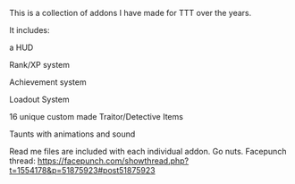 This is a collection of addons I have made for TTT over the years.

It includes:


  a HUD
  
  
  Rank/XP system
  
  
  Achievement system
  
  
  Loadout System
  
  
  16 unique custom made Traitor/Detective Items
  
  
  Taunts with animations and sound
  
  
  
Read me files are included with each individual addon. Go nuts.
Facepunch thread: https://facepunch.com/showthread.php?t=1554178&p=51875923#post51875923
